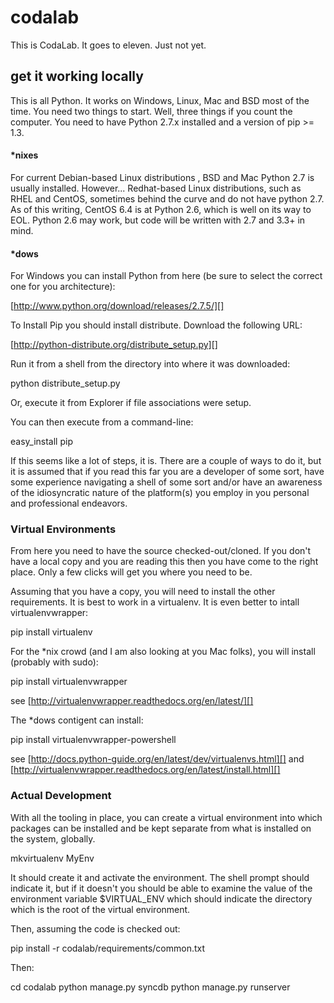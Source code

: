 # codalab

This is CodaLab. It goes to eleven. Just not yet.

## get it working locally

This is all Python. It works on Windows, Linux, Mac and BSD most of the time. You need two things to start. Well, three things if you count the computer. You need to have Python 2.7.x installed and a version of pip >= 1.3. 

#### *nixes

For current Debian-based Linux distributions , BSD and Mac Python 2.7 is usually installed. However... Redhat-based Linux distributions, such as RHEL and CentOS, sometimes behind the curve and do not have python 2.7. As of this writing, CentOS 6.4 is at Python 2.6, which is well on its way to EOL. Python 2.6 may work, but code will be written with 2.7 and 3.3+ in mind. 

#### *dows

For Windows you can install Python from here (be sure to select the correct one for you architecture):

  [http://www.python.org/download/releases/2.7.5/][]
  
To Install Pip you should install distribute. Download the following URL:

  [http://python-distribute.org/distribute_setup.py][]

Run it from a shell from the directory into where it was downloaded:
  
  python distribute_setup.py

Or, execute it from Explorer if file associations were setup.

You can then execute from a command-line:

  easy_install pip

If this seems like a lot of steps, it is. There are a couple of ways to do it, but it is assumed that if you read this far you are a developer of some sort, have some experience navigating a shell of some sort and/or have an awareness of the idiosyncratic nature of the platform(s) you employ in you personal and professional endeavors.

### Virtual Environments

From here you need to have the source checked-out/cloned. If you don't have a local copy and you are reading this then you have come to the right place. Only a few clicks will get you where you need to be. 

Assuming that you have a copy, you will need to install the other requirements. It is best to work in a virtualenv. It is even better to intall virtualenvwrapper:

 pip install virtualenv

For the *nix crowd (and I am also looking at you Mac folks), you will install (probably with sudo):

 pip install virtualenvwrapper

 see [http://virtualenvwrapper.readthedocs.org/en/latest/][]

The *dows contigent can install:

 pip install virtualenvwrapper-powershell

 see [http://docs.python-guide.org/en/latest/dev/virtualenvs.html][]
 and [http://virtualenvwrapper.readthedocs.org/en/latest/install.html][]

### Actual Development

With all the tooling in place, you can create a virtual environment into which packages can be installed and be kept separate from what is installed on the system, globally. 

 mkvirtualenv MyEnv

It should create it and activate the environment. The shell prompt should indicate it, but if it doesn't you should be able to examine the value of the environment variable $VIRTUAL_ENV which should indicate the directory which is the root of the virtual environment.

Then, assuming the code is checked out:

 pip install -r codalab/requirements/common.txt

Then:
 
 cd codalab
 python manage.py syncdb
 python manage.py runserver

 
 